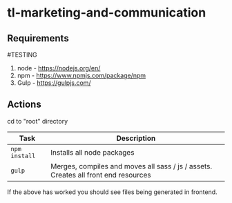 # tl-marketing-and-communication

## Requirements 

#TESTING

1. node - https://nodejs.org/en/
2. npm - https://www.npmjs.com/package/npm
3. Gulp - https://gulpjs.com/

## Actions
cd to "root" directory

|Task|Description|
|----|-----------|
| `npm install` | Installs all node packages |
| `gulp` | Merges, compiles and moves all sass / js / assets. Creates all front end resources |

If the above has worked you should see files being generated in frontend.